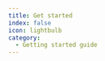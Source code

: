 ```yaml
---
title: Get started
index: false
icon: lightbulb
category:
  - Getting started guide
---
```


<AutoCatalog />